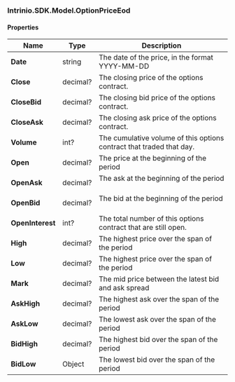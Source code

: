 [//]: # (CLASS:Intrinio.SDK.Model.OptionPriceEod)

[//]: # (KIND:object)

### Intrinio.SDK.Model.OptionPriceEod
#### Properties

[//]: # (START_DEFINITION)

Name | Type | Description
------------ | ------------- | -------------
**Date** | string | The date of the price, in the format YYYY-MM-DD &nbsp;
**Close** | decimal? | The closing price of the options contract. &nbsp;
**CloseBid** | decimal? | The closing bid price of the options contract. &nbsp;
**CloseAsk** | decimal? | The closing ask price of the options contract. &nbsp;
**Volume** | int? | The cumulative volume of this options contract that traded that day. &nbsp;
**Open** | decimal? | The price at the beginning of the period &nbsp;
**OpenAsk** | decimal? | The ask at the beginning of the period &nbsp;
**OpenBid** | decimal? | The bid at the beginning of the period &nbsp;
**OpenInterest** | int? | The total number of this options contract that are still open. &nbsp;
**High** | decimal? | The highest price over the span of the period &nbsp;
**Low** | decimal? | The highest price over the span of the period &nbsp;
**Mark** | decimal? | The mid price between the latest bid and ask spread &nbsp;
**AskHigh** | decimal? | The highest ask over the span of the period &nbsp;
**AskLow** | decimal? | The lowest ask over the span of the period &nbsp;
**BidHigh** | decimal? | The highest bid over the span of the period &nbsp;
**BidLow** | Object | The lowest bid over the span of the period &nbsp;

[//]: # (END_DEFINITION)


